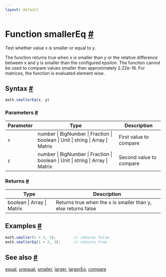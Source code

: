 ```yaml
---
layout: default
---
```


<!-- Note: This file is automatically generated from source code comments. Changes made in this file will be overridden. -->

<h1 id="function-smallereq">Function smallerEq <a href="#function-smallereq" title="Permalink">#</a></h1>

Test whether value x is smaller or equal to y.

The function returns true when x is smaller than y or the relative
difference between x and y is smaller than the configured epsilon. The
function cannot be used to compare values smaller than approximately 2.22e-16.
For matrices, the function is evaluated element wise.


<h2 id="syntax">Syntax <a href="#syntax" title="Permalink">#</a></h2>

```js
math.smallerEq(x, y)
```

<h3 id="parameters">Parameters <a href="#parameters" title="Permalink">#</a></h3>

Parameter | Type | Description
--------- | ---- | -----------
`x` | number &#124; BigNumber &#124; Fraction &#124; boolean &#124; Unit &#124; string &#124; Array &#124; Matrix | First value to compare
`y` | number &#124; BigNumber &#124; Fraction &#124; boolean &#124; Unit &#124; string &#124; Array &#124; Matrix | Second value to compare

<h3 id="returns">Returns <a href="#returns" title="Permalink">#</a></h3>

Type | Description
---- | -----------
boolean &#124; Array &#124; Matrix | Returns true when the x is smaller than y, else returns false


<h2 id="examples">Examples <a href="#examples" title="Permalink">#</a></h2>

```js
math.smaller(1 + 2, 3);        // returns false
math.smallerEq(1 + 2, 3);      // returns true
```


<h2 id="see-also">See also <a href="#see-also" title="Permalink">#</a></h2>

[equal](equal.html),
[unequal](unequal.html),
[smaller](smaller.html),
[larger](larger.html),
[largerEq](largerEq.html),
[compare](compare.html)
